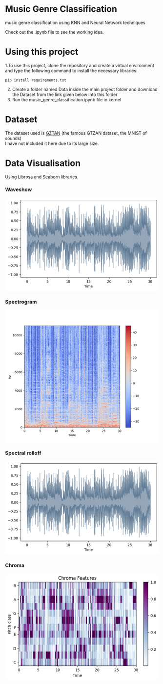 # Music Genre Classification
music genre classification using KNN and Neural Network techniques  
  
Check out the .ipynb file to see the working idea.  

# Using this project
1.To use this project, clone the repository and create a virtual environment and type the following command to install the necessary libraries:   
```
pip install requirements.txt
```
2. Create a folder named Data inside the main project folder and download the Dataset from the link given below into this folder  
3. Run the music_genre_classification.ipynb file in kernel

# Dataset
The dataset used is [GZTAN](https://www.kaggle.com/datasets/andradaolteanu/gtzan-dataset-music-genre-classification) (the famous GTZAN dataset, the MNIST of sounds)  
I have not included it here due to its large size.  

# Data Visualisation
Using Librosa and Seaborn libraries  

<h3>Waveshow</h3>  
  
![waveform-plot](Images/waveshow.png)

<h3>Spectrogram</h3>  

![waveform-plot](Images/spectrogram.png)  

<h3>Spectral rolloff</h3>  

![waveform-plot](Images/waveshow.png)  

<h3>Chroma</h3>   

![waveform-plot](Images/chroma.png)








